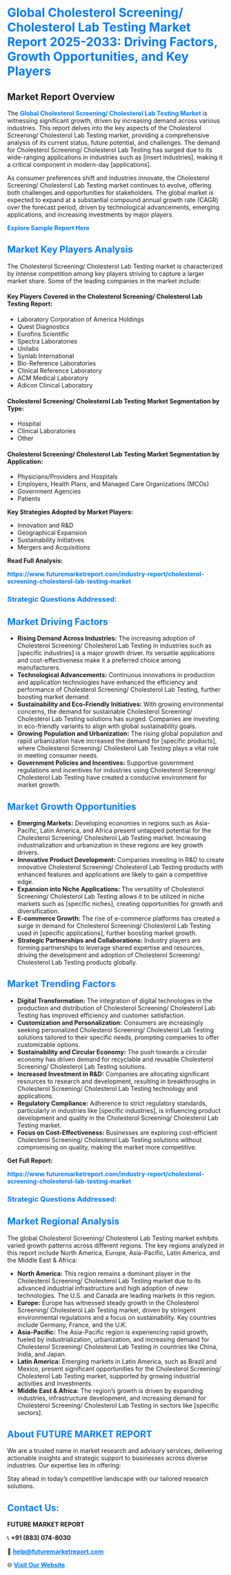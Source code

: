 <h1 style="color: #007BFF;">Global Cholesterol Screening/ Cholesterol Lab Testing Market Report 2025-2033: Driving Factors, Growth Opportunities, and Key Players</h1>

<section id="overview">
<h2>Market Report Overview</h2>
<p>The <a href="https://www.futuremarketreport.com/industry-report/cholesterol-screening-cholesterol-lab-testing-market" style="color: #007BFF; text-decoration: none;"><strong>Global Cholesterol Screening/ Cholesterol Lab Testing Market</strong></a> is witnessing significant growth, driven by increasing demand across various industries. This report delves into the key aspects of the Cholesterol Screening/ Cholesterol Lab Testing market, providing a comprehensive analysis of its current status, future potential, and challenges. The demand for Cholesterol Screening/ Cholesterol Lab Testing has surged due to its wide-ranging applications in industries such as [insert industries], making it a critical component in modern-day [applications].</p>
<p>As consumer preferences shift and industries innovate, the Cholesterol Screening/ Cholesterol Lab Testing market continues to evolve, offering both challenges and opportunities for stakeholders. The global market is expected to expand at a substantial compound annual growth rate (CAGR) over the forecast period, driven by technological advancements, emerging applications, and increasing investments by major players.</p>
</section>

<section id="overview">
<p><a href="https://www.futuremarketreport.com/request-sample/reportId=48617" style="color: #007BFF; text-decoration: none;"><strong>Explore Sample Report Here</strong></a></p>
</section>

<section id="key-players">
<h2 style="color: #007BFF;">Market Key Players Analysis</h2>
<p>The Cholesterol Screening/ Cholesterol Lab Testing market is characterized by intense competition among key players striving to capture a larger market share. Some of the leading companies in the market include:</p>
<h4>Key Players Covered in the Cholesterol Screening/ Cholesterol Lab Testing Report:</h4>
<ul><li>Laboratory Corporation of America Holdings</li><li>Quest Diagnostics</li><li>Eurofins Scientific</li><li>Spectra Laboratories</li><li>Unilabs</li><li>Synlab International</li><li>Bio-Reference Laboratories</li><li>Clinical Reference Laboratory</li><li>ACM Medical Laboratory</li><li>Adicon Clinical Laboratory</li></ul>
<h4>Cholesterol Screening/ Cholesterol Lab Testing Market Segmentation by Type:</h4>
<ul><li>Hospital</li><li>Clinical Laboratories</li><li>Other</li></ul>

<h4>Cholesterol Screening/ Cholesterol Lab Testing Market Segmentation by Application:</h4>
<ul><li>Physicians/Providers and Hospitals</li><li>Employers, Health Plans, and Managed Care Organizations (MCOs)</li><li>Government Agencies</li><li>Patients</li></ul>
<p><strong>Key Strategies Adopted by Market Players:</strong></p>
<ul>
<li>Innovation and R&D</li>
<li>Geographical Expansion</li>
<li>Sustainability Initiatives</li>
<li>Mergers and Acquisitions</li>
</ul>
</section>

<section>
<p><strong>Read Full Analysis: </strong></p><a href="https://www.futuremarketreport.com/industry-report/cholesterol-screening-cholesterol-lab-testing-market" style="color: #007BFF; text-decoration: none;"><strong>https://www.futuremarketreport.com/industry-report/cholesterol-screening-cholesterol-lab-testing-market</strong></a>
<h3 style="color: #007BFF;">Strategic Questions Addressed:</h3>
</section>

<section id="driving-factors">
<h2 style="color: #007BFF;">Market Driving Factors</h2>
<ul>
<li><strong>Rising Demand Across Industries:</strong> The increasing adoption of Cholesterol Screening/ Cholesterol Lab Testing in industries such as [specific industries] is a major growth driver. Its versatile applications and cost-effectiveness make it a preferred choice among manufacturers.</li>
<li><strong>Technological Advancements:</strong> Continuous innovations in production and application technologies have enhanced the efficiency and performance of Cholesterol Screening/ Cholesterol Lab Testing, further boosting market demand.</li>
<li><strong>Sustainability and Eco-Friendly Initiatives:</strong> With growing environmental concerns, the demand for sustainable Cholesterol Screening/ Cholesterol Lab Testing solutions has surged. Companies are investing in eco-friendly variants to align with global sustainability goals.</li>
<li><strong>Growing Population and Urbanization:</strong> The rising global population and rapid urbanization have increased the demand for [specific products], where Cholesterol Screening/ Cholesterol Lab Testing plays a vital role in meeting consumer needs.</li>
<li><strong>Government Policies and Incentives:</strong> Supportive government regulations and incentives for industries using Cholesterol Screening/ Cholesterol Lab Testing have created a conducive environment for market growth.</li>
</ul>
</section>

<section id="growth-opportunities">
<h2 style="color: #007BFF;">Market Growth Opportunities</h2>
<ul>
<li><strong>Emerging Markets:</strong> Developing economies in regions such as Asia-Pacific, Latin America, and Africa present untapped potential for the Cholesterol Screening/ Cholesterol Lab Testing market. Increasing industrialization and urbanization in these regions are key growth drivers.</li>
<li><strong>Innovative Product Development:</strong> Companies investing in R&D to create innovative Cholesterol Screening/ Cholesterol Lab Testing products with enhanced features and applications are likely to gain a competitive edge.</li>
<li><strong>Expansion into Niche Applications:</strong> The versatility of Cholesterol Screening/ Cholesterol Lab Testing allows it to be utilized in niche markets such as [specific niches], creating opportunities for growth and diversification.</li>
<li><strong>E-commerce Growth:</strong> The rise of e-commerce platforms has created a surge in demand for Cholesterol Screening/ Cholesterol Lab Testing used in [specific applications], further boosting market growth.</li>
<li><strong>Strategic Partnerships and Collaborations:</strong> Industry players are forming partnerships to leverage shared expertise and resources, driving the development and adoption of Cholesterol Screening/ Cholesterol Lab Testing products globally.</li>
</ul>
</section>

<section id="trending-factors">
<h2 style="color: #007BFF;">Market Trending Factors</h2>
<ul>
<li><strong>Digital Transformation:</strong> The integration of digital technologies in the production and distribution of Cholesterol Screening/ Cholesterol Lab Testing has improved efficiency and customer satisfaction.</li>
<li><strong>Customization and Personalization:</strong> Consumers are increasingly seeking personalized Cholesterol Screening/ Cholesterol Lab Testing solutions tailored to their specific needs, prompting companies to offer customizable options.</li>
<li><strong>Sustainability and Circular Economy:</strong> The push towards a circular economy has driven demand for recyclable and reusable Cholesterol Screening/ Cholesterol Lab Testing solutions.</li>
<li><strong>Increased Investment in R&D:</strong> Companies are allocating significant resources to research and development, resulting in breakthroughs in Cholesterol Screening/ Cholesterol Lab Testing technology and applications.</li>
<li><strong>Regulatory Compliance:</strong> Adherence to strict regulatory standards, particularly in industries like [specific industries], is influencing product development and quality in the Cholesterol Screening/ Cholesterol Lab Testing market.</li>
<li><strong>Focus on Cost-Effectiveness:</strong> Businesses are exploring cost-efficient Cholesterol Screening/ Cholesterol Lab Testing solutions without compromising on quality, making the market more competitive.</li>
</ul>
</section>

<section>
<p><strong>Get Full Report: </strong></p><a href="https://www.futuremarketreport.com/industry-report/cholesterol-screening-cholesterol-lab-testing-market" style="color: #007BFF; text-decoration: none;"><strong>https://www.futuremarketreport.com/industry-report/cholesterol-screening-cholesterol-lab-testing-market</strong></a>
<h3 style="color: #007BFF;">Strategic Questions Addressed:</h3>
</section>


<section id="regional-analysis">
<h2 style="color: #007BFF;">Market Regional Analysis</h2>
<p>The global Cholesterol Screening/ Cholesterol Lab Testing market exhibits varied growth patterns across different regions. The key regions analyzed in this report include North America, Europe, Asia-Pacific, Latin America, and the Middle East & Africa:</p>
<ul>
<li><strong>North America:</strong> This region remains a dominant player in the Cholesterol Screening/ Cholesterol Lab Testing market due to its advanced industrial infrastructure and high adoption of new technologies. The U.S. and Canada are leading markets in this region.</li>
<li><strong>Europe:</strong> Europe has witnessed steady growth in the Cholesterol Screening/ Cholesterol Lab Testing market, driven by stringent environmental regulations and a focus on sustainability. Key countries include Germany, France, and the U.K.</li>
<li><strong>Asia-Pacific:</strong> The Asia-Pacific region is experiencing rapid growth, fueled by industrialization, urbanization, and increasing demand for Cholesterol Screening/ Cholesterol Lab Testing in countries like China, India, and Japan.</li>
<li><strong>Latin America:</strong> Emerging markets in Latin America, such as Brazil and Mexico, present significant opportunities for the Cholesterol Screening/ Cholesterol Lab Testing market, supported by growing industrial activities and investments.</li>
<li><strong>Middle East & Africa:</strong> The region’s growth is driven by expanding industries, infrastructure development, and increasing demand for Cholesterol Screening/ Cholesterol Lab Testing in sectors like [specific sectors].</li>
</ul>
</section>

<footer>
<h2 style="color: #007BFF;">About FUTURE MARKET REPORT</h2>
<p>We are a trusted name in market research and advisory services, delivering actionable insights and strategic support to businesses across diverse industries. Our expertise lies in offering:</p>

<p>Stay ahead in today’s competitive landscape with our tailored research solutions.</p>

<h2 style="color: #007BFF;">Contact Us:</h2>
<p><strong>FUTURE MARKET REPORT</strong></p>
<p>📞 <strong>+91 (883) 074-8030</strong></p>
<p>📧 <strong><a href="mailto:help@futuremarketreport.com" style="color: #007BFF;">help@futuremarketreport.com</a></strong></p>
<p>🌐 <strong><a href="https://www.futuremarketreport.com/" style="color: #007BFF;">Visit Our Website</a></strong></p>
</footer>